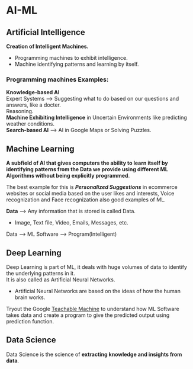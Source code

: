 # AI-ML
## Artificial Intelligence
**Creation of Intelligent Machines.**
- Programming machines to exhibit intelligence.
- Machine identifying patterns and learning by itself.
### Programming machines Examples:
**Knowledge-based AI**\
Expert Systems --> Suggesting what to do based on our questions and answers, like a docter.\
Reasoning.\
**Machine Exhibiting Intelligence** in Uncertain Environments like predicting weather conditions.\
**Search-based AI** --> AI in Google Maps or Solving Puzzles.
## Machine Learning
**A subfield of AI that gives computers the ability to learn itself by identifying patterns from the Data we provide using different ML Algorithms without being explicitly programmed**.

The best example for this is ***Personalized Suggestions*** in ecommerce websites or social media based on the user likes and interests, Voice recognization and Face recognization also good examples of ML.

**Data** --> Any information that is stored is called Data.
- Image, Text file, Video, Emails, Messages, etc.

Data --> ML Software --> Program(Intelligent)

## Deep Learning
Deep Learning is part of ML, it deals with huge volumes of data to identify the underlying patterns in it.\
It is also called as Artificial Neural Networks.
- Artificial Neural Networks are based on the ideas of how the human brain works.

Tryout the Google [Teachable Machine](https://teachablemachine.withgoogle.com/) to understand how ML Software takes data and create a program to give the predicted output using prediction function.

## Data Science
Data Science is the science of **extracting knowledge and insights from data**.



